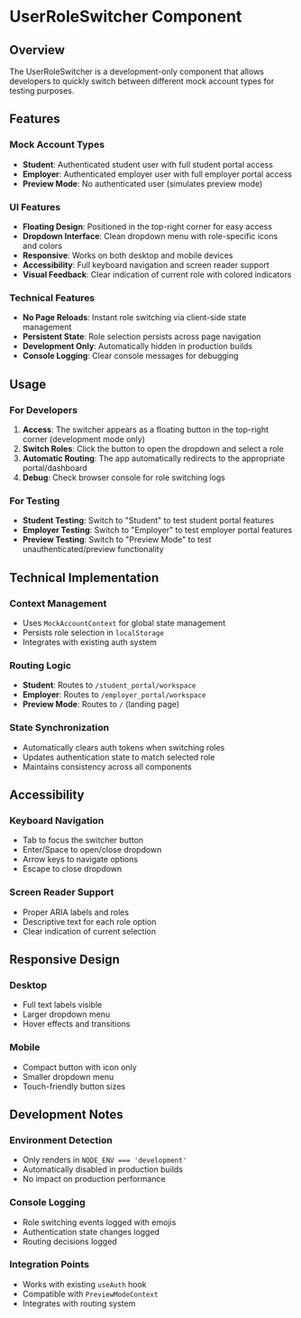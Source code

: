 # UserRoleSwitcher Component

## Overview
The UserRoleSwitcher is a development-only component that allows developers to quickly switch between different mock account types for testing purposes.

## Features

### Mock Account Types
- **Student**: Authenticated student user with full student portal access
- **Employer**: Authenticated employer user with full employer portal access  
- **Preview Mode**: No authenticated user (simulates preview mode)

### UI Features
- **Floating Design**: Positioned in the top-right corner for easy access
- **Dropdown Interface**: Clean dropdown menu with role-specific icons and colors
- **Responsive**: Works on both desktop and mobile devices
- **Accessibility**: Full keyboard navigation and screen reader support
- **Visual Feedback**: Clear indication of current role with colored indicators

### Technical Features
- **No Page Reloads**: Instant role switching via client-side state management
- **Persistent State**: Role selection persists across page navigation
- **Development Only**: Automatically hidden in production builds
- **Console Logging**: Clear console messages for debugging

## Usage

### For Developers
1. **Access**: The switcher appears as a floating button in the top-right corner (development mode only)
2. **Switch Roles**: Click the button to open the dropdown and select a role
3. **Automatic Routing**: The app automatically redirects to the appropriate portal/dashboard
4. **Debug**: Check browser console for role switching logs

### For Testing
- **Student Testing**: Switch to "Student" to test student portal features
- **Employer Testing**: Switch to "Employer" to test employer portal features
- **Preview Testing**: Switch to "Preview Mode" to test unauthenticated/preview functionality

## Technical Implementation

### Context Management
- Uses `MockAccountContext` for global state management
- Persists role selection in `localStorage`
- Integrates with existing auth system

### Routing Logic
- **Student**: Routes to `/student_portal/workspace`
- **Employer**: Routes to `/employer_portal/workspace`
- **Preview Mode**: Routes to `/` (landing page)

### State Synchronization
- Automatically clears auth tokens when switching roles
- Updates authentication state to match selected role
- Maintains consistency across all components

## Accessibility

### Keyboard Navigation
- Tab to focus the switcher button
- Enter/Space to open/close dropdown
- Arrow keys to navigate options
- Escape to close dropdown

### Screen Reader Support
- Proper ARIA labels and roles
- Descriptive text for each role option
- Clear indication of current selection

## Responsive Design

### Desktop
- Full text labels visible
- Larger dropdown menu
- Hover effects and transitions

### Mobile
- Compact button with icon only
- Smaller dropdown menu
- Touch-friendly button sizes

## Development Notes

### Environment Detection
- Only renders in `NODE_ENV === 'development'`
- Automatically disabled in production builds
- No impact on production performance

### Console Logging
- Role switching events logged with emojis
- Authentication state changes logged
- Routing decisions logged

### Integration Points
- Works with existing `useAuth` hook
- Compatible with `PreviewModeContext`
- Integrates with routing system
